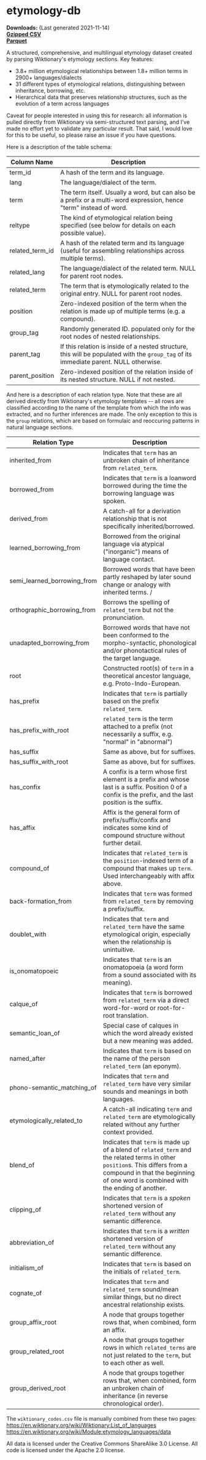 # etymology-db
**Downloads:** (Last generated 2021-11-14)  
[**Gzipped CSV**](https://1drv.ms/u/s!AtpEocFNRNBWhAe7co0JFvac-OfA?e=wnJe4r)  
[**Parquet**](https://1drv.ms/u/s!AtpEocFNRNBWhAe7co0JFvac-OfA?e=qCf9mq)

A structured, comprehensive, and multilingual etymology dataset created by parsing Wiktionary's etymology sections. Key features:
*  3.8+ million etymological relationships between 1.8+ million terms in 2900+ languages/dialects
*  31 different types of etymological relations, distinguishing between inheritance, borrowing, etc.
*  Hierarchical data that preserves relationship structures, such as the evolution of a term across languages

Caveat for people interested in using this for research: all information is pulled directly from Wiktionary via
semi-structured text parsing, and I've made no effort yet to validate any particular result. That said, I would love
for this to be useful, so please raise an issue if you have questions.

Here is a description of the table schema:


| Column Name | Description |
|-----------------|----------------------------------------------------------------------------------------------------------------------------------------|
| term_id | A hash of the term and its language. |
| lang | The language/dialect of the term. |
| term | The term itself. Usually a word, but can also be a prefix or a multi-word expression, hence "term" instead of word. |
| reltype | The kind of etymological relation being specified (see below for details on each possible value). |
| related_term_id | A hash of the related term and its language (useful for assembling relationships across multiple terms). |
| related_lang | The language/dialect of the related term. NULL for parent root nodes. |
| related_term | The term that is etymologically related to the original entry. NULL for parent root nodes. |
| position | Zero-indexed position of the term when the relation is made up of multiple terms (e.g. a compound). |
| group_tag | Randomly generated ID. populated only for the root nodes of nested relationships. |
| parent_tag | If this relation is inside of a nested structure, this will be populated with the `group_tag` of its immediate parent. NULL otherwise. |
| parent_position | Zero-indexed position of the relation inside of its nested structure. NULL if not nested. |

And here is a description of each relation type. Note that these are all derived directly from Wiktionary's etymology templates -- all rows are classified according to the name of the template from which the info was extracted, and no further inferences are made. The only exception to this is the `group` relations, which are based on formulaic and reoccuring patterns in natural language sections.

| Relation Type | Description |
|-----------------------------|------------------------------------------------------------------------------------------------------------------------------------------------------------------------------------------------------------------|
| inherited_from | Indicates that `term` has an unbroken chain of inheritance from `related_term`. |
| borrowed_from | Indicates that `term` is a loanword borrowed during the time the borrowing language was spoken. |
| derived_from | A catch-all for a derivation relationship that is not specifically inherited/borrowed. |
| learned_borrowing_from | Borrowed from the original language via atypical ("inorganic") means of language contact. |
| semi_learned_borrowing_from | Borrowed words that have been partly reshaped by later sound change or analogy with inherited terms. /
| orthographic_borrowing_from | Borrows the spelling of `related_term` but not the pronunciation. |
| unadapted_borrowing_from | Borrowed words that have not been conformed to the morpho-syntactic, phonological and/or phonotactical rules of the target language. |
| root | Constructed root(s) of `term` in  a theoretical ancestor language, e.g. Proto-Indo-European.  |
| has_prefix | Indicates that `term` is partially based on the prefix `related_term`. |
| has_prefix_with_root | `related_term` is the term attached to a prefix (not necessarily a suffix, e.g. "normal" in "abnormal") |
| has_suffix | Same as above, but for suffixes. |
| has_suffix_with_root | Same as above, but for suffixes. |
| has_confix | A confix is a term whose first element is a prefix and whose last is a suffix. Position 0 of a confix is the prefix, and the last position is the suffix. |
| has_affix | Affix is the general form of prefix/suffix/confix and indicates some kind of compound structure without further detail. |
| compound_of | Indicates that `related_term` is the `position`-indexed term of a compound that makes up `term`. Used interchangeably with affix above. |
| back-formation_from | Indicates that `term` was formed from `related_term` by removing a prefix/suffix. |
| doublet_with | Indicates that `term` and `related_term` have the same etymological origin, especially when the relationship is unintuitive. |
| is_onomatopoeic | Indicates that `term` is an onomatopoeia (a word form from a sound associated with its meaning). |
| calque_of | Indicates that `term` is borrowed from `related_term` via a direct word-for-word or root-for-root translation. |
| semantic_loan_of | Special case of calques in which the word already existed but a new meaning was added. |
| named_after | Indicates that `term` is based on the name of the person `related_term` (an eponym). |
| phono-semantic_matching_of | Indicates that `term` and `related_term` have very similar sounds and meanings in both languages. |
| etymologically_related_to | A catch-all indicating `term` and `related_term` are etymologically related without any further context provided. |
| blend_of | Indicates that `term` is made up of a blend of `related_term` and the related terms in other `position`s. This differs from a compound in that the beginning of one word is combined with the ending of another. |
| clipping_of | Indicates that `term` is a  _spoken_ shortened version of `related_term` without any semantic difference. |
| abbreviation_of | Indicates that `term` is a _written_ shortened version of `related_term` without any semantic difference. |
| initialism_of | Indicates that `term` is based on the initials of  `related_term`. |
| cognate_of | Indicates that `term` and `related_term` sound/mean similar things, but no direct ancestral relationship exists. |
| group_affix_root | A node that groups together rows that, when combined, form an affix.  |
| group_related_root | A node that groups together rows in which `related_terms` are not just related to the `term`, but to each other as well. |
| group_derived_root | A node that groups together rows that, when combined, form an unbroken chain of inheritance (in reverse chronological order). |

The `wiktionary_codes.csv` file is manually combined from these two pages:  
https://en.wiktionary.org/wiki/Wiktionary:List_of_languages  
https://en.wiktionary.org/wiki/Module:etymology_languages/data

All data is licensed under the Creative Commons ShareAlike 3.0 License. All code is licensed under the Apache 2.0 license. 
